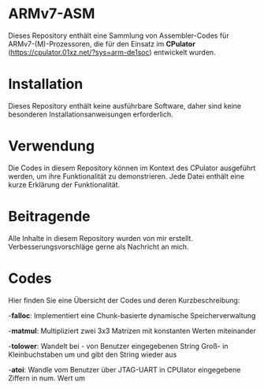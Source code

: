 # ARMv7-ASM
Dieses Repository enthält eine Sammlung von Assembler-Codes für ARMv7-(M)-Prozessoren, die für den Einsatz im **CPulator** (https://cpulator.01xz.net/?sys=arm-de1soc) entwickelt wurden. 

# Installation
Dieses Repository enthält keine ausführbare Software, daher sind keine besonderen Installationsanweisungen erforderlich.

# Verwendung
Die Codes in diesem Repository können im Kontext des CPulator ausgeführt werden, um ihre Funktionalität zu demonstrieren. Jede Datei enthält eine kurze Erklärung der Funktionalität.

# Beitragende
Alle Inhalte in diesem Repository wurden von mir erstellt. Verbesserungsvorschläge gerne als Nachricht an mich.

# Codes
Hier finden Sie eine Übersicht der Codes und deren Kurzbeschreibung:

  -**falloc**: Implementiert eine Chunk-basierte dynamische Speicherverwaltung
  
  -**matmul**: Multipliziert zwei 3x3 Matrizen mit konstanten Werten miteinander
  
  -**tolower**: Wandelt bei - von Benutzer eingegebenen String Groß- in Kleinbuchstaben um und gibt den String wieder aus
  
  -**atoi**: Wandle vom Benutzer über JTAG-UART in CPUlator eingegebene Ziffern in num. Wert um
